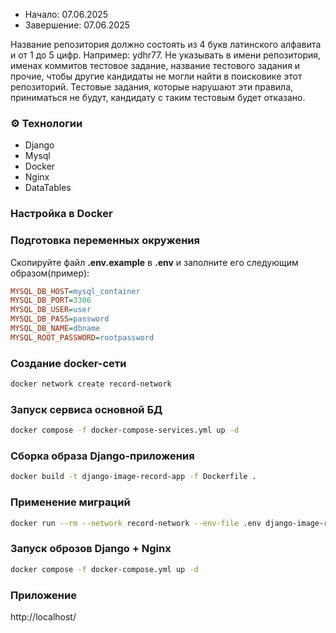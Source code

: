 - Начало: 07.06.2025
- Завершение: 07.06.2025

Название репозитория должно состоять из 4 букв латинского алфавита и от 1 до 5 цифр. Например: ydhr77. Не указывать в имени репозитория, именах коммитов тестовое задание, название тестового задания и прочие, чтобы другие кандидаты не могли найти в поисковике этот репозиторий. Тестовые задания, которые нарушают эти правила, приниматься не будут, кандидату с таким тестовым будет отказано.


### ⚙️ Технологии
- Django
- Mysql
- Docker
- Nginx
- DataTables


### Настройка в Docker

### Подготовка переменных окружения
Скопируйте файл **.env.example** в **.env** и заполните его следующим образом(пример):
```ini
MYSQL_DB_HOST=mysql_container
MYSQL_DB_PORT=3306
MYSQL_DB_USER=user
MYSQL_DB_PASS=password
MYSQL_DB_NAME=dbname
MYSQL_ROOT_PASSWORD=rootpassword
```

### Создание docker-сети
```bash
docker network create record-network
```

### Запуск сервиса основной БД
```bash
docker compose -f docker-compose-services.yml up -d
```

### Сборка образа Django-приложения
```bash
docker build -t django-image-record-app -f Dockerfile .
```

### Применение миграций
```bash
docker run --rm --network record-network --env-file .env django-image-record-app python manage.py migrate
```

### Запуск оброзов Django + Nginx
```bash
docker compose -f docker-compose.yml up -d
```

### Приложение
http://localhost/